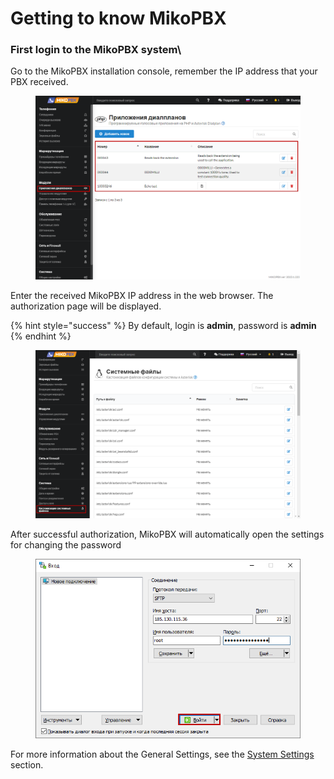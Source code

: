 # Getting to know MikoPBX

### First login to the MikoPBX system\\

Go to the MikoPBX installation console, remember the IP address that your PBX received.

<figure><img src="../.gitbook/assets/1 (25).png" alt=""><figcaption></figcaption></figure>

Enter the received MikoPBX IP address in the web browser. The authorization page will be displayed.

{% hint style="success" %}
By default, login is **admin**, password is **admin**
{% endhint %}

<figure><img src="../.gitbook/assets/2 (2).png" alt=""><figcaption></figcaption></figure>

After successful authorization, MikoPBX will automatically open the settings for changing the password

<figure><img src="../.gitbook/assets/4 (12).png" alt=""><figcaption></figcaption></figure>

For more information about the General Settings, see the [System Settings](../manual/system/general-settings.md) section.
